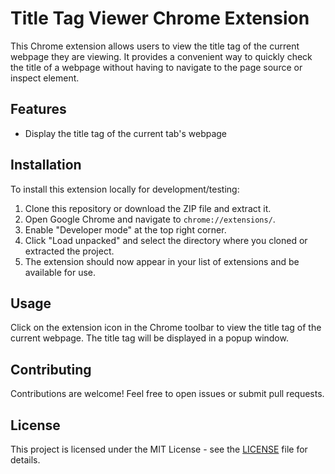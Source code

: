 # Title Tag Viewer Chrome Extension

This Chrome extension allows users to view the title tag of the current webpage they are viewing. It provides a convenient way to quickly check the title of a webpage without having to navigate to the page source or inspect element.

## Features

- Display the title tag of the current tab's webpage

## Installation

To install this extension locally for development/testing:

1. Clone this repository or download the ZIP file and extract it.
2. Open Google Chrome and navigate to `chrome://extensions/`.
3. Enable "Developer mode" at the top right corner.
4. Click "Load unpacked" and select the directory where you cloned or extracted the project.
5. The extension should now appear in your list of extensions and be available for use.

## Usage

Click on the extension icon in the Chrome toolbar to view the title tag of the current webpage. The title tag will be displayed in a popup window.

## Contributing

Contributions are welcome! Feel free to open issues or submit pull requests.

## License

This project is licensed under the MIT License - see the [LICENSE](LICENSE.txt) file for details.
